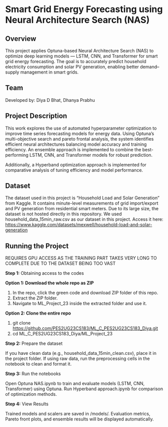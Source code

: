 # **Smart Grid Energy Forecasting using Neural Architecture Search (NAS)**

## **Overview**

This project applies Optuna-based Neural Architecture Search (NAS) to optimize deep learning models — LSTM, CNN, and Transformer for smart grid energy forecasting.
The goal is to accurately predict household electricity consumption and solar PV generation, enabling better demand–supply management in smart grids.

## **Team**

Developed by: Diya D Bhat, Dhanya Prabhu

## **Project Description**

This work explores the use of automated hyperparameter optimization to improve time series forecasting models for energy data.
Using Optuna’s multi-objective search and pareto frontal analysis, the system identifies efficient neural architectures balancing model accuracy and training efficiency. An ensemble approach is implemented to combine the best-performing LSTM, CNN, and Transformer models for robust prediction.

Additionally, a Hyperband optimization approach is implemented for comparative analysis of tuning efficiency and model performance.

## **Dataset**

The dataset used in this project is “Household Load and Solar Generation” from Kaggle.
It contains minute-level measurements of grid import/export and PV generation from residential smart meters.
Due to its large size, the dataset is not hosted directly in this repository. We used household_data_15min_raw.csv as our dataset in this project.
Access it here:
https://www.kaggle.com/datasets/mexwell/household-load-and-solar-generation

## **Running the Project**

REQUIRES GPU ACCESS AS THE TRAINING PART TAKES VERY LONG TO COMPLETE DUE TO THE DATASET BEING TOO VAST 

**Step 1:** Obtaining access to the codes

**Option 1: Download the whole repo as ZIP**

1. In the repo, click the green code and download ZIP folder of this repo.
2. Extract the ZIP folder.
3. Navigate to ML_Project_23 inside the extracted folder and use it.

**Option 2: Clone the entire repo**
1. git clone https://github.com/PES2UG23CS183/ML_C_PES2UG23CS183_Diya.git
2. cd ML_C_PES2UG23CS183_Diya/ML_Project_23

**Step 2:** Prepare the dataset

If you have clean data (e.g., household_data_15min_clean.csv), place it in the project folder.
If using raw data, run the preprocessing cells in the notebook to clean and format it.

**Step 3:** Run the notebooks

Open Optuna NAS.ipynb to train and evaluate models (LSTM, CNN, Transformer) using Optuna.
Run Hyperband approach.ipynb for comparison of optimization methods.

**Step 4:** View Results

Trained models and scalers are saved in /models/.
Evaluation metrics, Pareto front plots, and ensemble results will be displayed automatically.
